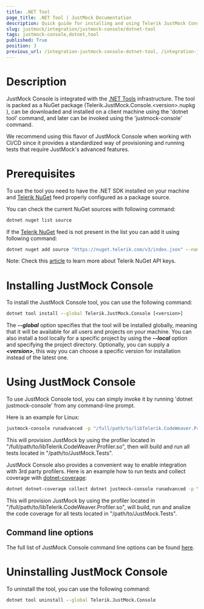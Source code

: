 ```yaml
---
title: .NET Tool
page_title: .NET Tool | JustMock Documentation
description: Quick guide for installing and using Telerik JustMock Console as .NET tool
slug: justmock/integration/justmock-console/dotnet-tool
tags: justmock-console,dotnet,tool
published: True
position: 3
previous_url: /integration-justmock-console-dotnet-tool, /integration-justmock-console-dotnet-tool.html
---
```


# Description

JustMock Console is integrated with the [.NET Tools](https://learn.microsoft.com/en-us/dotnet/core/tools/global-tools) infrastructure. The tool is packed as a NuGet package (Telerik.JustMock.Console.\<version\>.nupkg
), can be downloaded and installed on a client machine using the 'dotnet tool' command, and later can be invoked using the 'justmock-console' command.

We recommend using this flavor of JustMock Console when working with CI/CD since it provides a standardized way of provisioning and running tests that require JustMock's advanced features.

# Prerequisites

To use the tool you need to have the .NET SDK installed on your machine and [Telerik NuGet](https://nuget.telerik.com/v3/index.json) feed properly configured as a package source.

You can check the current NuGet sources with following command:

```bat
dotnet nuget list source
```

If the [Telerik NuGet](https://nuget.telerik.com/v3/index.json) feed is not present in the list you can add it using following command:

```bat
dotnet nuget add source "https://nuget.telerik.com/v3/index.json" --name "Telerik NuGet" --username "api-key" --password <TELERIK_NUGET_API_KEY>
```

Note: Check this [article](https://docs.telerik.com/kendo-ui/intro/installation/nuget-keys) to learn more about Telerik NuGet API keys.


# Installing JustMock Console

To install the JustMock Console tool, you can use the following command:

```bat
dotnet tool install --global Telerik.JustMock.Console [<version>]
```

The ***--global*** option specifies that the tool will be installed globally, meaning that it will be available for all users and projects on your machine. You can also install a tool locally for a specific project by using the ***--local*** option and specifying the project directory. Optionally, you can supply a ***\<version\>***, this way you can choose a specific version for installation instead of the latest one. 

# Using JustMock Console

To use JustMock Console tool, you can simply invoke it by running 'dotnet justmock-console' from any command-line prompt.

Here is an example for Linux:

```bash
justmock-console runadvanced -p "/full/path/to/libTelerik.CodeWeaver.Profiler.so" -c "dotnet" -a "test \"/path/to/JustMock.Tests\""
```

This will provision JustMock by using the profiler located in "/full/path/to/libTelerik.CodeWeaver.Profiler.so", then will build and run all tests located in "/path/to/JustMock.Tests".


JustMock Console also provides a convenient way to enable integration with 3rd party profilers.
Here is an example how to run tests and collect coverage with [dotnet-coverage](https://learn.microsoft.com/en-us/dotnet/core/additional-tools/dotnet-coverage):

```bash
dotnet dotnet-coverage collect dotnet justmock-console runadvanced -p \"/full/path/to/libTelerik.CodeWeaver.Profiler.so\" -l -c \"dotnet\" -a \"test --nobuild\"
```

This will provision JustMock by using the profiler located in "/full/path/to/libTelerik.CodeWeaver.Profiler.so", will build, run and analize the code coverage for all tests located in "/path/to/JustMock.Tests".


## Command line options

The full list of JustMock Console command line options can be found <a href="/integration/justmock-console/general#command-line-options" target="_blank">here</a>.


# Uninstalling JustMock Console

To uninstall the tool, you can use the following command:

```bat
dotnet tool uninstall --global Telerik.JustMock.Console
```
